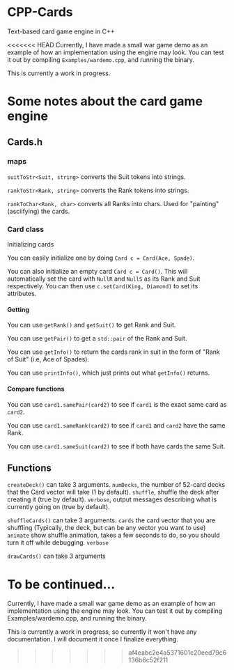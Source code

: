 # CPP-Cards
Text-based card game engine in C++

<<<<<<< HEAD
Currently, I have made a small war game demo as an example of how an implementation using the engine may look. You can test it out by compiling ``Examples/wardemo.cpp``, and running the binary.

This is currently a work in progress.

# Some notes about the card game engine

## Cards.h

### maps
``suitToStr<Suit, string>`` converts the Suit tokens into strings.

``rankToStr<Rank, string>`` converts the Rank tokens into strings.

``rankToChar<Rank, char>`` converts all Ranks into chars. Used for "painting" (asciifying) the cards.


### Card class
Initializing cards

You can easily initialize one by doing ``Card c = Card(Ace, Spade)``.

You can also initialize an empty card ``Card c = Card()``. This will automatically set the card with ``NullR`` and ``NullS`` as its Rank and Suit respectively. You can then use ``c.setCard(King, Diamond)`` to set its attributes.


#### Getting 

You can use ``getRank()`` and ``getSuit()`` to get Rank and Suit.

You can use ``getPair()`` to get a ``std::pair`` of the Rank and Suit.

You can use ``getInfo()`` to return the cards rank in suit in the form of "Rank of Suit" (i.e, Ace of Spades).

You can use ``printInfo()``, which just prints out what ``getInfo()`` returns.


#### Compare functions

You can use ``card1.samePair(card2)`` to see if ``card1`` is the exact same card as ``card2``.

You can use ``card1.sameRank(card2)`` to see if ``card1`` and ``card2`` have the same Rank.

You can use ``card1.sameSuit(card2)`` to see if both have cards the same Suit.



## Functions

``createDeck()`` can take 3 arguments. 
``numDecks``, the number of 52-card decks that the Card vector will take (1 by default). 
``shuffle``, shuffle the deck after creating it (true by default).
``verbose``, output messages describing what is currently going on (true by default).


``shuffleCards()`` can take 3 arguments.
``cards`` the card vector that you are shuffling (Typically, the deck, but can be any vector you want to use)
``animate`` show shuffle animation, takes a few seconds to do, so you should turn it off while debugging.
``verbose`` 


``drawCards()`` can take 3 arguments

To be continued...
=======
Currently, I have made a small war game demo as an example of how an implementation using the engine may look. You can test it out by compiling Examples/wardemo.cpp, and running the binary.

This is currently a work in progress, so currently it won't have any documentation. I will document it once I finalize everything.
>>>>>>> af4eabc2e4a5371601c20eed79c6136b6c52f211
